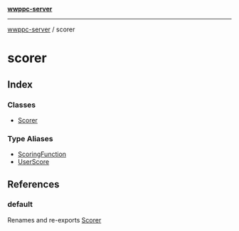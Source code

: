 [**wwppc-server**](../README.md)

***

[wwppc-server](../modules.md) / scorer

# scorer

## Index

### Classes

- [Scorer](classes/Scorer.md)

### Type Aliases

- [ScoringFunction](type-aliases/ScoringFunction.md)
- [UserScore](type-aliases/UserScore.md)

## References

### default

Renames and re-exports [Scorer](classes/Scorer.md)
